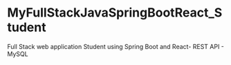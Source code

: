 # MyFullStackJavaSpringBootReact_Student
Full Stack web application Student using Spring Boot and React- REST API - MySQL 
